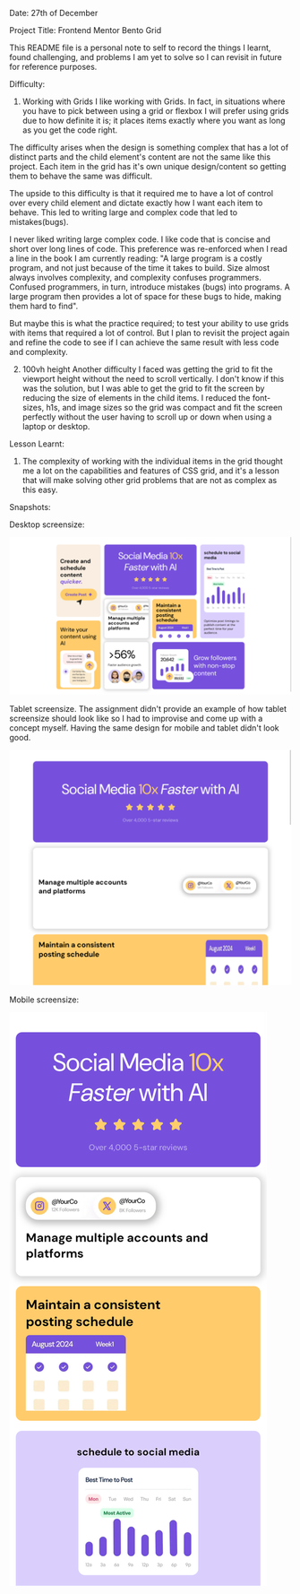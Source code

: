 Date: 27th of December

Project Title: Frontend Mentor Bento Grid

This README file is a personal note to self to record the things I learnt, found challenging, and problems I am yet to solve so I can revisit in future for reference purposes.

Difficulty:
1. Working with Grids
I like working with Grids. In fact, in situations where you have to pick between using a grid or flexbox I will prefer using grids due to how definite it is; it places items exactly where you want as long as you get the code right.

The difficulty arises when the design is something complex that has a lot of distinct parts and the child element's content are not the same like this project. Each item in the grid has it's own unique design/content so getting them to behave the same was difficult.

The upside to this difficulty is that it required me to have a lot of control over every child element and dictate exactly how I want each item to behave. This led to writing large and complex code that led to mistakes(bugs).

I never liked writing large complex code. I like code that is concise and short over long lines of code. This preference was re-enforced when I read a line in the book I am currently reading: "A large program is a costly program, and not just because of the time it takes to build. Size almost always involves complexity, and complexity confuses programmers. Confused programmers, in turn, introduce mistakes (bugs) into programs. A large program then provides a lot of space for these bugs to hide, making them hard to find".

But maybe this is what the practice required; to test your ability to use grids with items that required a lot of control. But I plan to revisit the project again and refine the code to see if I can achieve the same result with less code and complexity.

2. 100vh height
Another difficulty I faced was getting the grid to fit the viewport height without the need to scroll vertically. I don't know if this was the solution, but I was able to get the grid to fit the screen by reducing the size of elements in the child items. I reduced the font-sizes, h1s, and image sizes so the grid was compact and fit the screen perfectly without the user having to scroll up or down when using a laptop or desktop. 

Lesson Learnt:
1. The complexity of working with the individual items in the grid thought me a lot on the capabilities and features of CSS grid, and it's a lesson that will make solving other grid problems that are not as complex as this easy.

Snapshots:

Desktop screensize:

<img src="assets/Screenshots/Desktop.png">

Tablet screensize. The assignment didn't provide an example of how tablet screensize should look like so I had to improvise and come up with a concept myself. Having the same design for mobile and tablet didn't look good.

<img src="assets/Screenshots/Tablet.png">

Mobile screensize:

<img src="assets/Screenshots/Mobile2.png">